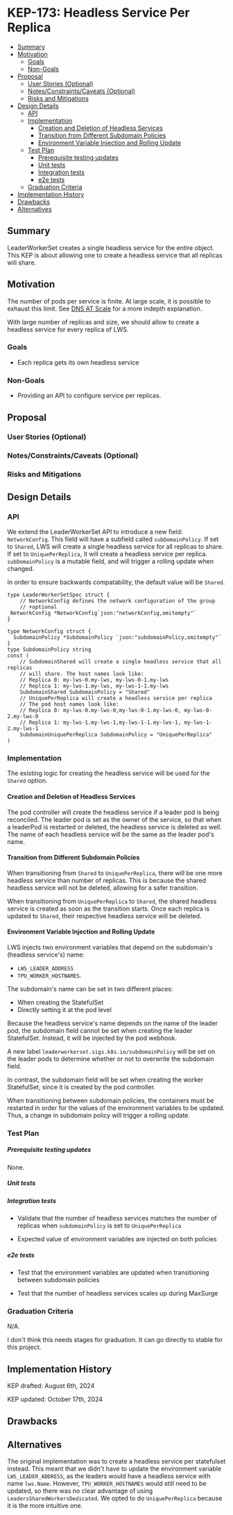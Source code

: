 # KEP-173: Headless Service Per Replica

<!--
This is the title of your KEP. Keep it short, simple, and descriptive. A good
title can help communicate what the KEP is and should be considered as part of
any review.
-->

<!--
A table of contents is helpful for quickly jumping to sections of a KEP and for
highlighting any additional information provided beyond the standard KEP
template.

Ensure the TOC is wrapped with
  <code>&lt;!-- toc --&rt;&lt;!-- /toc --&rt;</code>
tags, and then generate with `hack/update-toc.sh`.
-->

<!-- toc -->
- [Summary](#summary)
- [Motivation](#motivation)
  - [Goals](#goals)
  - [Non-Goals](#non-goals)
- [Proposal](#proposal)
  - [User Stories (Optional)](#user-stories-optional)
  - [Notes/Constraints/Caveats (Optional)](#notesconstraintscaveats-optional)
  - [Risks and Mitigations](#risks-and-mitigations)
- [Design Details](#design-details)
  - [API](#api)
  - [Implementation](#implementation)
    - [Creation and Deletion of Headless Services](#creation-and-deletion-of-headless-services)
    - [Transition from Different Subdomain Policies](#transition-from-different-subdomain-policies)
    - [Environment Variable Injection and Rolling Update](#environment-variable-injection-and-rolling-update)
  - [Test Plan](#test-plan)
      - [Prerequisite testing updates](#prerequisite-testing-updates)
      - [Unit tests](#unit-tests)
      - [Integration tests](#integration-tests)
      - [e2e tests](#e2e-tests)
  - [Graduation Criteria](#graduation-criteria)
- [Implementation History](#implementation-history)
- [Drawbacks](#drawbacks)
- [Alternatives](#alternatives)
<!-- /toc -->

## Summary

LeaderWorkerSet creates a single headless service for the entire object.
This KEP is about allowing one to create a headless service that all replicas will share.

## Motivation

The number of pods per service is finite. At large scale, it is possible to exhaust this limit.
See [DNS AT Scale](https://gist.github.com/aojea/32aeaa86aacebcdd93596ecb70fcba4f) for a more indepth explanation.

With large number of replicas and size, we should allow to create a headless service
for every replica of LWS.

### Goals

- Each replica gets its own headless service
<!--
List the specific goals of the KEP. What is it trying to achieve? How will we
know that this has succeeded?
-->

### Non-Goals

- Providing an API to configure service per replicas.
<!--
What is out of scope for this KEP? Listing non-goals helps to focus discussion
and make progress.
-->

## Proposal

<!--
This is where we get down to the specifics of what the proposal actually is.
This should have enough detail that reviewers can understand exactly what
you're proposing, but should not include things like API designs or
implementation. What is the desired outcome and how do we measure success?.
The "Design Details" section below is for the real
nitty-gritty.
-->

### User Stories (Optional)

<!--
Detail the things that people will be able to do if this KEP is implemented.
Include as much detail as possible so that people can understand the "how" of
the system. The goal here is to make this feel real for users without getting
bogged down.
-->

### Notes/Constraints/Caveats (Optional)

<!--
What are the caveats to the proposal?
What are some important details that didn't come across above?
Go in to as much detail as necessary here.
This might be a good place to talk about core concepts and how they relate.
-->

### Risks and Mitigations

<!--
What are the risks of this proposal, and how do we mitigate? Think broadly.
For example, consider both security and how this will impact the larger
Kubernetes ecosystem.

How will security be reviewed, and by whom?

How will UX be reviewed, and by whom?

Consider including folks who also work outside the SIG or subproject.
-->

## Design Details

<!--
This section should contain enough information that the specifics of your
change are understandable. This may include API specs (though not always
required) or even code snippets. If there's any ambiguity about HOW your
proposal will be implemented, this is the place to discuss them.
-->

### API

We extend the LeaderWorkerSet API to introduce a new field: `NetworkConfig`. This field will have a subfield called `subDomainPolicy`. If set to `Shared`, LWS will create a single headless service for all replicas to share. If set to `UniquePerReplica`, it will create a headless service per replica. `subDomainPolicy` is a mutable field, and will trigger a rolling update when changed. 

In order to ensure backwards compatability, the default value will be `Shared`.

```golang
type LeaderWorkerSetSpec struct {
	// NetworkConfig defines the network configuration of the group
	// +optional
 NetworkConfig *NetworkConfig`json:"networkConfig,omitempty"`
}

type NetworkConfig struct {
  SubdomainPolicy *SubdomainPolicy `json:"subdomainPolicy,omitempty"`
}
type SubdomainPolicy string
const (
	// SubdomainShared will create a single headless service that all replicas
	// will share. The host names look like:
	// Replica 0: my-lws-0.my-lws, my-lws-0-1.my-lws
	// Replica 1: my-lws-1.my-lws, my-lws-1-1.my-lws
	SubdomainShared SubdomainPolicy = "Shared"
	// UniquePerReplica will create a headless service per replica
	// The pod host names look like:
	// Replica 0: my-lws-0.my-lws-0,my-lws-0-1.my-lws-0, my-lws-0-2.my-lws-0
	// Replica 1: my-lws-1.my-lws-1,my-lws-1-1.my-lws-1, my-lws-1-2.my-lws-1
	SubdomainUniquePerReplica SubdomainPolicy = "UniquePerReplica"
)
```

### Implementation
The existing logic for creating the headless service will be used for the `Shared` option. 

#### Creation and Deletion of Headless Services
The pod controller will create the headless service if a leader pod is being reconciled. The leader pod is set as the owner of the service, so that when a leaderPod is restarted or deleted, the headless service is deleted as well. The name of each headless service will be the same as the leader pod's name. 


#### Transition from Different Subdomain Policies
When transitioning from `Shared` to `UniquePerReplica`, there will be one more headless service than number of replicas. This is because the shared headless service will not be deleted, allowing for a safer transition.

When transitioning from `UniquePerReplica` to `Shared`, the shared headless service is created as soon as the transition starts. Once each replica is updated to `Shared`, their respective headless service will be deleted. 


#### Environment Variable Injection and Rolling Update
LWS injects two environment variables that depend on the subdomain's (headless service's) name: 
* `LWS_LEADER_ADDRESS` 
* `TPU_WORKER_HOSTNAMES`. 


The subdomain's name can be set in two different places:
* When creating the StatefulSet
* Directly setting it at the pod level


Because the headless service's name depends on the name of the leader pod, the subdomain field cannot be set when creating the leader StatefulSet. Instead, it will be injected by the pod webhook. 

A new label `leaderworkerset.sigs.k8s.io/subdomainPolicy` will be set on the leader pods to determine whether or not to overwrite the subdomain field. 

In contrast, the subdomain field will be set when creating the worker StatefulSet, since it is created by the pod controller. 

When transitioning between subdomain policies, the containers must be restarted in order for the values of the environment variables to be updated. Thus, a change in subdomain policy will trigger a rolling update.


### Test Plan

<!--
**Note:** *Not required until targeted at a release.*
The goal is to ensure that we don't accept enhancements with inadequate testing.

All code is expected to have adequate tests (eventually with coverage
expectations). Please adhere to the [Kubernetes testing guidelines][testing-guidelines]
when drafting this test plan.

[testing-guidelines]: https://git.k8s.io/community/contributors/devel/sig-testing/testing.md
-->
##### Prerequisite testing updates

<!--
Based on reviewers feedback describe what additional tests need to be added prior
implementing this enhancement to ensure the enhancements have also solid foundations.
-->
None.

##### Unit tests

<!--
In principle every added code should have complete unit test coverage, so providing
the exact set of tests will not bring additional value.
However, if complete unit test coverage is not possible, explain the reason of it
together with explanation why this is acceptable.
-->

<!--
Additionally, for Alpha try to enumerate the core package you will be touching
to implement this enhancement and provide the current unit coverage for those
in the form of:
- <package>: <date> - <current test coverage>
The data can be easily read from:
https://testgrid.k8s.io/sig-testing-canaries#ci-kubernetes-coverage-unit

This can inform certain test coverage improvements that we want to do before
extending the production code to implement this enhancement.
-->

##### Integration tests

- Validate that the number of headless services matches the number of replicas when `subdomainPolicy` is set to `UniquePerReplica`

- Expected value of environment variables are injected on both policies

<!--
Integration tests are contained in k8s.io/kubernetes/test/integration.
Integration tests allow control of the configuration parameters used to start the binaries under test.
This is different from e2e tests which do not allow configuration of parameters.
Doing this allows testing non-default options and multiple different and potentially conflicting command line options.
-->

<!--
This question should be filled when targeting a release.
For Alpha, describe what tests will be added to ensure proper quality of the enhancement.

For Beta and GA, add links to added tests together with links to k8s-triage for those tests:
https://storage.googleapis.com/k8s-triage/index.html
-->


##### e2e tests

<!--
This question should be filled when targeting a release.
For Alpha, describe what tests will be added to ensure proper quality of the enhancement.

For Beta and GA, add links to added tests together with links to k8s-triage for those tests:
https://storage.googleapis.com/k8s-triage/index.html

We expect no non-infra related flakes in the last month as a GA graduation criteria.
-->

- Test that the environment variables are updated when transitioning between subdomain policies

- Test that the number of headless services scales up during MaxSurge


### Graduation Criteria

N/A.

I don't think this needs stages for graduation. 
It can go directly to stable for this project.
<!--

Clearly define what it means for the feature to be implemented and
considered stable.

If the feature you are introducing has high complexity, consider adding graduation
milestones with these graduation criteria:
- [Maturity levels (`alpha`, `beta`, `stable`)][maturity-levels]
- [Feature gate][feature gate] lifecycle
- [Deprecation policy][deprecation-policy]

[feature gate]: https://git.k8s.io/community/contributors/devel/sig-architecture/feature-gates.md
[maturity-levels]: https://git.k8s.io/community/contributors/devel/sig-architecture/api_changes.md#alpha-beta-and-stable-versions
[deprecation-policy]: https://kubernetes.io/docs/reference/using-api/deprecation-policy/
-->

## Implementation History

KEP drafted: August 6th, 2024

KEP updated: October 17th, 2024
<!--
Major milestones in the lifecycle of a KEP should be tracked in this section.
Major milestones might include:
- the `Summary` and `Motivation` sections being merged, signaling SIG acceptance
- the `Proposal` section being merged, signaling agreement on a proposed design
- the date implementation started
- the first Kubernetes release where an initial version of the KEP was available
- the version of Kubernetes where the KEP graduated to general availability
- when the KEP was retired or superseded
-->

## Drawbacks

<!--
Why should this KEP _not_ be implemented?
-->

## Alternatives
The original implementation was to create a headless service per statefulset instead. This meant that we didn't have to update the environment variable `LWS_LEADER_ADDRESS`, as the leaders would have a headless service with name `lws.Name`. However, `TPU_WORKER_HOSTNAMES` would still need to be updated, so there was no clear advantage of using `LeadersSharedWorkersDedicated`. We opted to do `UniquePerReplica` because it is the more intuitive one. 

<!--
What other approaches did you consider, and why did you rule them out? These do
not need to be as detailed as the proposal, but should include enough
information to express the idea and why it was not acceptable.
-->

